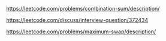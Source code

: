 https://leetcode.com/problems/combination-sum/description/

https://leetcode.com/discuss/interview-question/372434

https://leetcode.com/problems/maximum-swap/description/

